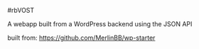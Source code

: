 #rbVOST

A webapp built from a WordPress backend using the JSON API

built from: https://github.com/MerlinBB/wp-starter
